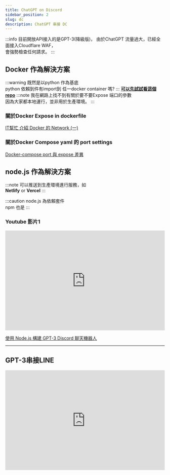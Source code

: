 ```yaml
---
title: ChatGPT on Discord
sidebar_position: 2
slug: dc
description: ChatGPT 串接 DC
---
```

:::info
目前開放API接入的是GPT-3(降級版)，
由於ChatGPT 流量過大，已經全面接入Cloudflare WAF，  
會強勢檢查任何請求。
:::
## Docker 作為解決方案
:::warning
既然是以python 作為基底  
python 依賴到件有import到 任一docker container 嗎? 
:::
[**可以先試試看這個repo**](https://github.com/Zero6992/chatGPT-discord-bot)
:::note
我在網路上找不到有關於要不要Expose 端口的參數  
因為大家都本地運行，並非用於生產環境。
:::
### 關於Docker Expose in dockerfile
[IT幫忙 介紹 Docker 的 Network (一)](https://ithelp.ithome.com.tw/articles/10193291)
### 關於Docker Compose yaml 的 port settings
[Docker-compose port 與 expose 差異](https://blog.myctw.cc/post/df5.html)

## node.js 作為解決方案
:::note
可以推送到生產環境進行服務，如  
**Netlify** or **Vercel**
:::

:::caution
node.js 為依賴套件  
npm 也是
:::
### Youtube 影片1
<iframe width="100%" height="315" src="https://www.youtube.com/embed/roMykVsig-A" title="YouTube video player" frameborder="0" allow="accelerometer; autoplay; clipboard-write; encrypted-media; gyroscope; picture-in-picture; web-share" allowfullscreen></iframe>  

[使用 Node.js 構建 GPT-3 Discord 聊天機器人](https://www.twilio.com/blog/build-gpt-3-discord-chatbot-node-js)

-----
## GPT-3串接LINE

<iframe width="100%" height="315" src="https://www.youtube.com/embed/uHsCou1AfEU" title="YouTube video player" frameborder="0" allow="accelerometer; autoplay; clipboard-write; encrypted-media; gyroscope; picture-in-picture; web-share" allowfullscreen></iframe>